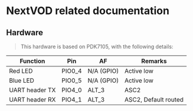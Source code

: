 # NextVOD related documentation

## Hardware

> This hardware is based on PDK7105, with the following details:

| Function | Pin | AF | Remarks |
|--|--|--|--|
| Red LED | PIO0_4 | N/A (GPIO) | Active low |
| Blue LED | PIO0_5 | N/A (GPIO) | Active low |
| UART header TX | PIO4_0 | ALT_3 | ASC2 |
| UART header RX | PIO4_1 | ALT_3 | ASC2, Default routed |